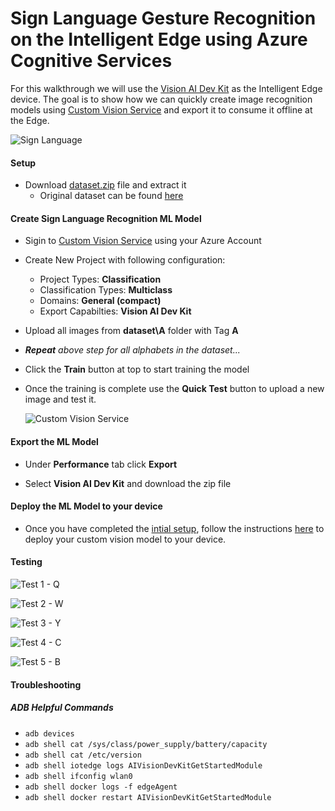 # Sign Language Gesture Recognition on the Intelligent Edge using Azure Cognitive Services

For this walkthrough we will use the [Vision AI Dev Kit](https://azure.github.io/Vision-AI-DevKit-Pages/) as the Intelligent Edge device. The goal is to show how we can quickly create image recognition models using [Custom Vision Service](https://www.customvision.ai/) and export it to consume it offline at the Edge.

![Sign Language](https://raw.githubusercontent.com/jomit/sign-langauge-recognition/master/images/signs.png)

#### Setup

- Download [dataset.zip](https://github.com/jomit/sign-langauge-recognition/blob/master/dataset.zip?raw=true) file and extract it
    - Original dataset can be found [here](https://www.kaggle.com/datamunge/sign-language-mnist/version/1)

#### Create Sign Language Recognition ML Model

- Sigin to [Custom Vision Service](https://www.customvision.ai/) using your Azure Account

- Create New Project with following configuration:
    - Project Types: **Classification**
    - Classification Types: **Multiclass**
    - Domains: **General (compact)**
    - Export Capabilties: **Vision AI Dev Kit**

- Upload all images from **dataset\A** folder with Tag **A**

- ***Repeat** above step for all alphabets in the dataset...*

- Click the **Train** button at top to start training the model

- Once the training is complete use the **Quick Test** button to upload a new image and test it.

    ![Custom Vision Service](https://raw.githubusercontent.com/jomit/sign-langauge-recognition/master/images/customvisionservice.png)


#### Export the ML Model

- Under **Performance** tab click **Export**

- Select **Vision AI Dev Kit** and download the zip file


#### Deploy the ML Model to your device

- Once you have completed the [intial setup](https://azure.github.io/Vision-AI-DevKit-Pages/docs/quick_start/), follow the instructions [here](https://azure.github.io/Vision-AI-DevKit-Pages/docs/Tutorial-HOL_Using_the_VisionSample/#deploy-your-custom-model-to-your-device) to deploy your custom vision model to your device.


#### Testing

![Test 1 - Q](https://raw.githubusercontent.com/jomit/sign-langauge-recognition/master/images/vtest1.jpg)

![Test 2 - W](https://raw.githubusercontent.com/jomit/sign-langauge-recognition/master/images/vtest2.jpg)

![Test 3 - Y](https://raw.githubusercontent.com/jomit/sign-langauge-recognition/master/images/vtest3.jpg)

![Test 4 - C](https://raw.githubusercontent.com/jomit/sign-langauge-recognition/master/images/vtest4.jpg)

![Test 5 - B](https://raw.githubusercontent.com/jomit/sign-langauge-recognition/master/images/vtest5.jpg)

#### Troubleshooting

##### ADB Helpful Commands

- `adb devices`
- `adb shell cat /sys/class/power_supply/battery/capacity`
- `adb shell cat /etc/version`
- `adb shell iotedge logs AIVisionDevKitGetStartedModule`
- `adb shell ifconfig wlan0`
- `adb shell docker logs -f edgeAgent`
- `adb shell docker restart AIVisionDevKitGetStartedModule`

